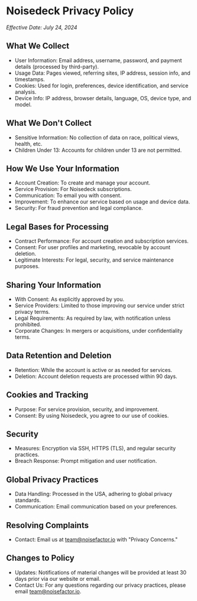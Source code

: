 # Noisedeck Privacy Policy

*Effective Date: July 24, 2024*

## What We Collect
- User Information: Email address, username, password, and payment details (processed by third-party).
- Usage Data: Pages viewed, referring sites, IP address, session info, and timestamps.
- Cookies: Used for login, preferences, device identification, and service analysis.
- Device Info: IP address, browser details, language, OS, device type, and model.

## What We Don't Collect
- Sensitive Information: No collection of data on race, political views, health, etc.
- Children Under 13: Accounts for children under 13 are not permitted.

## How We Use Your Information
- Account Creation: To create and manage your account.
- Service Provision: For Noisedeck subscriptions.
- Communication: To email you with consent.
- Improvement: To enhance our service based on usage and device data.
- Security: For fraud prevention and legal compliance.

## Legal Bases for Processing
- Contract Performance: For account creation and subscription services.
- Consent: For user profiles and marketing, revocable by account deletion.
- Legitimate Interests: For legal, security, and service maintenance purposes.

## Sharing Your Information
- With Consent: As explicitly approved by you.
- Service Providers: Limited to those improving our service under strict privacy terms.
- Legal Requirements: As required by law, with notification unless prohibited.
- Corporate Changes: In mergers or acquisitions, under confidentiality terms.

## Data Retention and Deletion
- Retention: While the account is active or as needed for services.
- Deletion: Account deletion requests are processed within 90 days.

## Cookies and Tracking
- Purpose: For service provision, security, and improvement.
- Consent: By using Noisedeck, you agree to our use of cookies.

## Security
- Measures: Encryption via SSH, HTTPS (TLS), and regular security practices.
- Breach Response: Prompt mitigation and user notification.

## Global Privacy Practices
- Data Handling: Processed in the USA, adhering to global privacy standards.
- Communication: Email communication based on your preferences.

## Resolving Complaints
- Contact: Email us at [team@noisefactor.io](mailto:team@noisefactor.io) with "Privacy Concerns."

## Changes to Policy
- Updates: Notifications of material changes will be provided at least 30 days prior via our website or email.
- Contact Us: For any questions regarding our privacy practices, please email [team@noisefactor.io](mailto:team@noisefactor.io).
